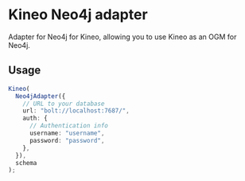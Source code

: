 # Kineo Neo4j adapter

Adapter for Neo4j for Kineo, allowing you to use Kineo as an OGM for Neo4j.

## Usage

```ts
Kineo(
  Neo4jAdapter({
    // URL to your database
    url: "bolt://localhost:7687/",
    auth: {
      // Authentication info
      username: "username",
      password: "password",
    },
  }),
  schema
);
```

